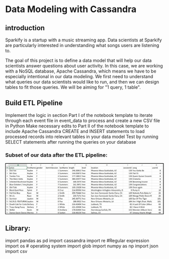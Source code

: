# Data Modeling with Cassandra

## introduction
Sparkify is a startup with a music streaming app. Data scientists at Sparkify are particularly interested in understanding what songs users are listening to.

The goal of this project is to define a data model that will help our data scientists answer questions about user activity. In this case, we are working with a NoSQL database, Apache Cassandra, which means we have to be especially intentional in our data modeling. We first need to understand what queries our data scientists would like to run, and then we can design tables to fit those queries. We will be aiming for "1 query, 1 table".


## Build ETL Pipeline
Implement the logic in section Part I of the notebook template to iterate through each event file in event_data to process and create a new CSV file in Python
Make necessary edits to Part II of the notebook template to include Apache Cassandra CREATE and INSERT statements to load processed records into relevant tables in your data model
Test by running SELECT statements after running the queries on your database

### Subset of our data after the ETL pipeline:


![Blankdiagram](image_event_datafile_new.jpg)

## Library:
import pandas as pd
import cassandra
import re #Regular expression 
import os # operating system
import glob
import numpy as np
import json
import csv





